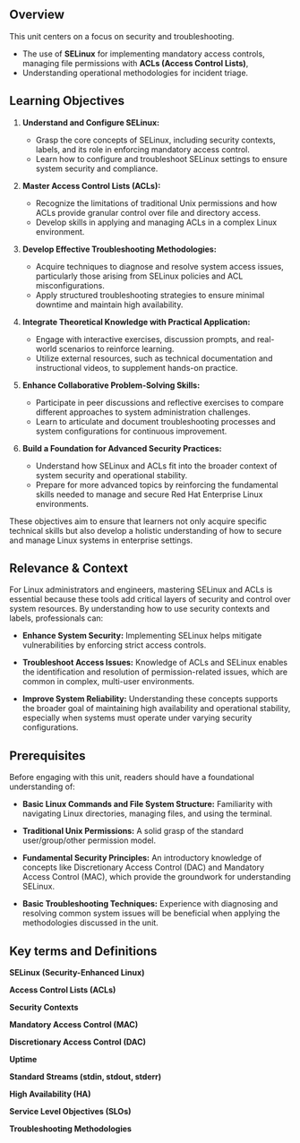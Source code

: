 ## Overview

This unit centers on a focus on security and troubleshooting.

- The use of **SELinux** for implementing mandatory access controls, managing file permissions with **ACLs (Access Control Lists)**,
- Understanding operational methodologies for incident triage.

## Learning Objectives

1. **Understand and Configure SELinux:**

   - Grasp the core concepts of SELinux, including security contexts, labels, and its role in enforcing mandatory access control.
   - Learn how to configure and troubleshoot SELinux settings to ensure system security and compliance.

2. **Master Access Control Lists (ACLs):**

   - Recognize the limitations of traditional Unix permissions and how ACLs provide granular control over file and directory access.
   - Develop skills in applying and managing ACLs in a complex Linux environment.

3. **Develop Effective Troubleshooting Methodologies:**

   - Acquire techniques to diagnose and resolve system access issues, particularly those arising from SELinux policies and ACL misconfigurations.
   - Apply structured troubleshooting strategies to ensure minimal downtime and maintain high availability.

4. **Integrate Theoretical Knowledge with Practical Application:**

   - Engage with interactive exercises, discussion prompts, and real-world scenarios to reinforce learning.
   - Utilize external resources, such as technical documentation and instructional videos, to supplement hands-on practice.

5. **Enhance Collaborative Problem-Solving Skills:**

   - Participate in peer discussions and reflective exercises to compare different approaches to system administration challenges.
   - Learn to articulate and document troubleshooting processes and system configurations for continuous improvement.

6. **Build a Foundation for Advanced Security Practices:**
   - Understand how SELinux and ACLs fit into the broader context of system security and operational stability.
   - Prepare for more advanced topics by reinforcing the fundamental skills needed to manage and secure Red Hat Enterprise Linux environments.

These objectives aim to ensure that learners not only acquire specific technical skills but also develop a holistic understanding of how to secure and manage Linux systems in enterprise settings.

## Relevance & Context

For Linux administrators and engineers, mastering SELinux and ACLs is essential because these tools add critical layers of security and control over system resources. By understanding how to use security contexts and labels, professionals can:

- **Enhance System Security:** Implementing SELinux helps mitigate vulnerabilities by enforcing strict access controls.

- **Troubleshoot Access Issues:** Knowledge of ACLs and SELinux enables the identification and resolution of permission-related issues, which are common in complex, multi-user environments.

- **Improve System Reliability:** Understanding these concepts supports the broader goal of maintaining high availability and operational stability, especially when systems must operate under varying security configurations.

## Prerequisites

Before engaging with this unit, readers should have a foundational understanding of:

- **Basic Linux Commands and File System Structure:** Familiarity with navigating Linux directories, managing files, and using the terminal.

- **Traditional Unix Permissions:** A solid grasp of the standard user/group/other permission model.

- **Fundamental Security Principles:** An introductory knowledge of concepts like Discretionary Access Control (DAC) and Mandatory Access Control (MAC), which provide the groundwork for understanding SELinux.

- **Basic Troubleshooting Techniques:** Experience with diagnosing and resolving common system issues will be beneficial when applying the methodologies discussed in the unit.

## Key terms and Definitions

**SELinux (Security-Enhanced Linux)**

**Access Control Lists (ACLs)**

**Security Contexts**

**Mandatory Access Control (MAC)**

**Discretionary Access Control (DAC)**

**Uptime**

**Standard Streams (stdin, stdout, stderr)**

**High Availability (HA)**

**Service Level Objectives (SLOs)**

**Troubleshooting Methodologies**
